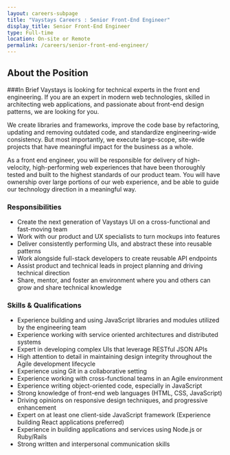 ```yaml
---
layout: careers-subpage
title: "Vaystays Careers : Senior Front-End Engineer"
display_title: Senior Front-End Engineer
type: Full-time
location: On-site or Remote
permalink: /careers/senior-front-end-engineer/
---
```


## About the Position
###In Brief
Vaystays is looking for technical experts in the front end engineering. If you are an expert in modern web technologies, skilled in architecting web applications, and passionate about front-end design patterns, we are looking for you.

We create libraries and frameworks, improve the code base by refactoring, updating and removing outdated code, and standardize engineering-wide consistency. But most importantly, we execute large-scope, site-wide projects that have meaningful impact for the business as a whole.

As a front end engineer, you will be responsible for delivery of high-velocity, high-performing web experiences that have been thoroughly tested and built to the highest standards of our product team. You will have ownership over large portions of our web experience, and be able to guide our technology direction in a meaningful way.

### Responsibilities
* Create the next generation of Vaystays UI on a cross-functional and fast-moving team
* Work with our product and UX specialists to turn mockups into features
* Deliver consistently performing UIs, and abstract these into reusable patterns
* Work alongside full-stack developers to create reusable API endpoints
* Assist product and technical leads in project planning and driving technical direction
* Share, mentor, and foster an environment where you and others can grow and share technical knowledge

### Skills & Qualifications
* Experience building and using JavaScript libraries and modules utilized by the engineering team
* Experience working with service oriented architectures and distributed systems
* Expert in developing complex UIs that leverage RESTful JSON APIs
* High attention to detail in maintaining design integrity throughout the Agile development lifecycle
* Experience using Git in a collaborative setting
* Experience working with cross-functional teams in an Agile environment
* Experience writing object-oriented code, especially in JavaScript
* Strong knowledge of front-end web languages (HTML, CSS, JavaScript)
* Driving opinions on responsive design techniques, and progressive enhancement
* Expert on at least one client-side JavaScript framework (Experience building React applications preferred)
* Experience in building applications and services using Node.js or Ruby/Rails
* Strong written and interpersonal communication skills
